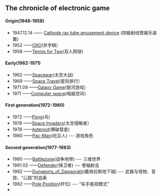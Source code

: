 ## The chronicle of electronic game 
#### Origin(1948-1958)
- 1947.12.14 —— [Cathode ray tube amusement device](http://www.pong-story.com/2455992.pdf) (阴极射线管娱乐装置)  
- 1952 ——[OXO](http://www.pong-story.com/1952.htm)(井字棋）
- 1958 ——[Tennis for Two](http://video.sina.com.cn/p/tech/it/v/2011-01-17/144561239431.html?sudaref=blog.csdn.net&display=0)(双人网球)
#### Early(1962-1971)
- 1962 ——[Spacewar](https://archive.org/details/pdp1_spacewar)(太空大战)
- 1969 ——[Space Travel](https://www.youqu.ovh/%E5%AD%A6%E4%B9%A0/zh/%E6%98%9F%E9%99%85%E6%97%85%E8%A1%8C_(1969%E5%B9%B4%E6%B8%B8%E6%88%8F))(星际旅行）
- 1971.09 ——[Galaxy Game](http://allincolorforaquarter.blogspot.com/2013/03/galaxy-game.html)(银河游戏）
- 1971 ——[Computer space](https://en.wikipedia.org/wiki/Computer_Space)(电脑空间）
#### First generation(1972-1980)
- 1972 ——[Pong](http://www.ponggame.org/)(乓)
- 1978 ——[Space Invaders](https://www.arcade-museum.com/game_detail.php?letter=S&game_id=9662)(太空侵略者）
- 1978 ——[Asteroid](http://www.freeasteroids.org/)(爆破彗星)
- 1980 ——[Pac-Man](https://www.google.com/doodles/30th-anniversary-of-pac-man)(吃豆人) --- 游戏角色
#### Second generation(1977-1983)
- 1980 ——[Battlezone](https://www.retrogames.cz/play_110-Atari2600.php)(战争地带) --- 三维世界
- 1981.02 ——[Defender](http://www.free80sarcade.com/defender.php)(保卫者)  --- 卷轴射击
- 1982 ——[Dungeons_of_Daggorath](https://archive.org/details/coco2cart_Dungeons_of_Daggorath_1982_26-3093_DynaMicro)(戴格拉斯地下城) --- 武器与怪物、音效、“心跳”的血条
- 1982 ——[Pole Position](https://www.retrogames.cz/play_064-Atari2600.php)(杆位) --- “车手尾视模式”
- 

